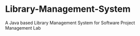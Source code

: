 # Library-Management-System
A Java based Library Management System for Software Project Management Lab
